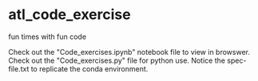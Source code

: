 # atl_code_exercise
 fun times with fun code

Check out the "Code_exercises.ipynb" notebook file to view in browswer.
Check out the "Code_exercises.py" file for python use.
Notice the spec-file.txt to replicate the conda environment.
